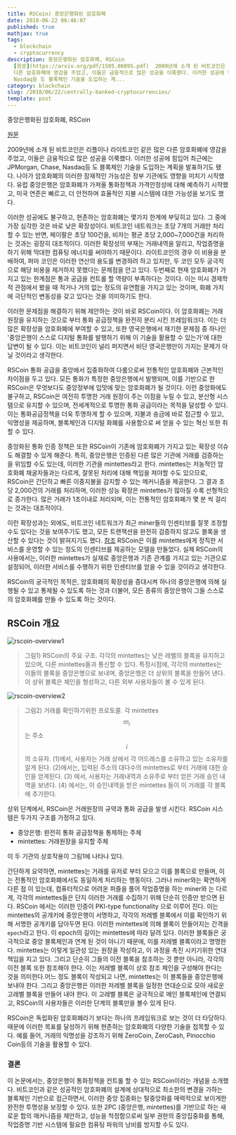 ```yaml
---
title: RSCoin) 중앙은행화된 암호화폐
date: 2018-06-22 06:46:07
published: true
mathjax: true
tags:
  - blockchain
  - cryptocurrency
description: 중앙은행화된 암호화폐, RSCoin
  [원문](https://arxiv.org/pdf/1505.06895.pdf)  2009년에 소개 된 비트코인은 리플이나 라이트코인 같은 많은
  다른 암호화폐에 영감을 주었고, 이들은 금융적으로 많은 성공을 이룩했다. 이러한 성공에 힘입어 최근에는 JPMorgan, Chase,
  Nasdaq등 도 블록체인 기술을 도입하는 계...
category: blockchain
slug: /2018/06/22/centrally-banked-cryptocurrencies/
template: post
---
```

중앙은행화된 암호화폐, RSCoin

[원문](https://arxiv.org/pdf/1505.06895.pdf)

2009년에 소개 된 비트코인은 리플이나 라이트코인 같은 많은 다른 암호화폐에 영감을 주었고, 이들은 금융적으로 많은 성공을 이룩했다. 이러한 성공에 힘입어 최근에는 JPMorgan, Chase, Nasdaq등 도 블록체인 기술을 도입하는 계획을 발표하기도 됐다. 나아가 암호화폐의 이러한 잠재적인 가능성은 정부 기관에도 영향을 미치기 시작했다. 유럽 중앙은행은 암호화폐가 가져올 통화정책과 가격안정성에 대해 예측하기 시작했고, 미국 연준은 빠르고, 더 안전하며 효율적인 지불 시스템에 대한 가능성을 보기도 했다.

이러한 성공에도 불구하고, 현존하는 암호화폐는 몇가지 한계에 부딪히고 있다. 그 중에 가장 심각한 것은 바로 낮은 확장성이다. 비트코인 네트워크는 초당 7개의 거래만 처리할 수 있는 반면, 페이팔은 초당 100건을, 비자는 평균 초당 2,000~7,000건을 처리하는 것과는 굉장히 대조적이다. 이러한 확장성의 부재는 거래내역을 알리고, 작업증명을 하기 위해 막대한 컴퓨팅 에너지를 써야하기 때문이다. 라이트코인의 경우 이 비용을 분배하여, 퍼마 코인은 이러한 연산의 용도를 변경하려 하고 있지만, 두 코인 모두 궁극적으로 해당 비용을 제거하지 못했다는 문제점을 안고 있다. 두번째로 현재 암호화폐가 가지고 있는 한계점은 통과 공급을 컨트롤 할 역량이 부족하다는 것이다. 이는 미시 경제학적 관점에서 봤을 때 적거나 거의 없는 정도의 유연함을 가지고 있는 것이며, 화폐 가치에 극단적인 변동성을 갖고 있다는 것을 의미하기도 한다.

이러한 문제점을 해결하기 위해 제안하는 것이 바로 RSCoin이다. 이 암호화폐는 거래 원장을 유지하는 것으로 부터 통화 공급정책을 완전히 분리 시킨 프레임워크다. 이는 더 많은 확장성을 암호화폐에 부여할 수 있고, 또한 영국은행에서 재기한 문제점 중 하나인 '중앙은행이 스스로 디지털 통화를 발행하기 위해 이 기술을 활용할 수 있는가'에 대한 답변이 될 수 있다. 이는 비트코인이 널리 퍼지면서 비단 영국은행만이 가지는 문제가 아닐 것이라고 생각한다.

RSCoin 통화 공급을 중앙에서 집중화하여 다룸으로써 전통적인 암호화폐와 근본적인 차이점을 두고 있다. 모든 통화가 특정한 중앙은행에서 발행되며, 이를 기반으로 한 RSCoin은 무엇보다도 중앙정부에 입맛에 맞는 암호화폐가 될 것이다. 이런 중앙화에도 불구하고, RSCoin은 여전히 투명한 거래 원장이 주는 이점을 누릴 수 있고, 분산형 시스템으로 유지할 수 있으며, 전세계적으로 투명한 통화 공급이라는 목적을 달성할 수 있다. 이는 통화공급정책을 더욱 투명하게 할 수 있으며, 지불과 송금에 바로 접근할 수 있고, 익명성을 제공하며, 블록체인과 디지털 화폐를 사용함으로 써 얻을 수 있는 혁신 또한 취할 수 있다.

중앙화된 통화 인증 정책은 또한 RSCoin이 기존에 암호화폐가 가지고 있는 확장성 이슈도 해결할 수 있게 해준다. 특히, 중앙은행은 인증된 다른 많은 기관에 거래를 검증하는 을 위임할 수도 있는데, 이러한 기관을 mintettes라고 한다. mintettes는 저농적인 암호화폐 채굴자들과는 다르게, 잘못된 처리에 대해 책임을 져야할 수도 있으므로, RSCoin은 간단하고 빠른 이중지불을 감지할 수 있는 메커니즘을 제공한다. 그 결과 초당 2,000건의 거래를 처리하며, 이러한 성능 확장은 mintettes가 많아질 수록 선형적으로 증가한다. 많은 거래가 1초이내로 처리되며, 이는 전통적인 암호화폐가 몇 분 씩 걸리는 것과는 대조적이다.

이런 확장성과는 외에도, 비트코인 네트워크가 최근 miner들의 인센티브를 잘못 조정할 수도 있다는 것을 보여주기도 했고, 모든 트랜잭션을 완전히 검증하지 않고도 블록을 생산할 수 있다는 것이 밝혀지기도 했다. [참조](https://eprint.iacr.org/2015/702.pdf) RSCoin은 이를 mintettes에게 정직한 서비스를 운영할 수 있는 정도의 인센티브를 제공하는 모델을 만들었다. 실제 RSCoin의 사용에서는, 이러한 mintettes가 실재로 중앙은행과 기존 관계를 가지고 있는 기관으로 설정되어, 이러한 서비스를 수행하기 위한 인센티브를 얻을 수 있을 것이라고 생각한다.

RSCoin의 궁극적인 목적은, 암호화폐의 확장성을 증대시켜 하나의 중앙은행에 의해 실행될 수 있고 통제될 수 있도록 하는 것과 더불어, 모든 종류의 중앙은행이 그들 스스로의 암호화폐를 만들 수 있도록 하는 것이다.


## RSCoin 개요

![rscoin-overview1](../images/rscoin-overview1.png)

> 그림1) RSCoin의 주요 구조. 각각의 mintettes는 낮은 레벨의 블록을 유지하고 있으며, 다른 mintettes들과 통신할 수 있다. 특정시점에, 각각의 mintettes는 이들의 블록을 중앙은행으로 보내며, 중앙은행은 더 상위의 블록을 만들어 낸다. 이 상위 블록은 체인을 형성하고, 다른 외부 사용자들이 볼 수 있게 된다.

![rscoin-overview2](../images/rscoin-overview2.png)

> 그림2) 거래를 확인하기위한 프로토콜. 각 mintettes $$m_i$$는 주소 $$i$$의 소유자. (1)에서, 사용자는 거래 상에서 각 어드레스를 소유하고 있는 소유자를 알게 된다. (2)에서는, 입력된 주소의 대다수의 mintettes로 부터 거래에 대한 승인을 얻게된다. (3) 에서, 사용자는 거래내역과 소유주로 부터 얻은 거래 승인 내역을 보낸다. (4) 에서는, 이 승인내역을 받은 mintettes 들이 이 거래를 각 블록에 추가한다.

상위 단계에서, RSCoin은 거래원장의 규약과 통화 공급을 발생 시킨다. RSCoin 시스템은 두가지 구조를 가정하고 있다.

- 중앙은행: 완전히 통화 공급정책을 통제하는 주체
- mintettes: 거래원장을 유지할 주체

이 두 기관의 상호작용이 그림1에 나타나 있다.

간단하게 요약하면, mintettes는 거래를 유저로 부터 모으고 이를 블록으로 만들며, 이는 전통적인 암호화폐에서도 동일하게 처리하는 행동이다. 그러나 miner와는 확연하게 다른 점 이 있는데, 컴퓨터적으로 어려운 퍼즐을 풀어 작업증명을 하는 miner와 는 다르게, 각각의 mintettes들은 단지 이러한 거래를 수집하기 위해 단순히 인증만 받으면 된다. RSCoin 에서는 이러한 인증이 PKI-type functionality 으로 이루어 진다. 이는 mintettes의 공개키에 중앙은행이 서명하고, 각각의 저레벨 블록에서 이를 확인하기 위해 서명한 공개키를 담아두면 된다. 이러한 mintettes에 의해 블록이 만들어지는 간격을 `epoch`라고 한다. 이 epoch의 길이는 mintettes에 따라 달려 있다. 이러한 블록들은 궁극적으로 중앙 블록체인과 연계 된 것이 아니기 때문에, 이를 저레벨 블록이라고 명명한다. mintettes는 이렇게 일관성 있는 원장을 작성하고, 이 과정을 촉진 시키기위한 연대 책임을 지고 있다. 그리고 단순히 그들의 이전 블록을 참조하는 것 뿐만 아니라, 각각의 이전 블록 또한 참조해야 한다. 이는 저레벨 블록이 상호 참조 체인을 구성해야 한다는 것을 의미한다.어느 정도 블록이 작성되고 나면, mintettes는 이 블록들을 중앙은행에 보내야 한다. 그리고 중앙은행은 이러한 저레벨 블록을 일정한 연대순으로 모아 새로운 고레벨 블록을 만들어 내야 한다. 이 고레벨 블록은 궁극적으로 메인 블록체인에 연결되고, RSCoin의 사용자들은 이러한 단계의 블록만을 볼수 있게 된다.

 RSCoin은 독립화된 암호화폐라기 보다는 하나의 프레임워크로 보는 것이 더 타당하다. 때문에 이러한 목표를 달성하기 위해 현존하는 암호화폐의 다양한 기술을 접목할 수 있다. 예를 들어, 거래의 익명성을 강조하기 위해 ZeroCoin, ZeroCash, Pinocchio Coin등의 기술을 활용할 수 있다.

### 결론

 이 논문에서는, 중앙은행이 통화정책을 컨트롤 할 수 있는 RSCoin이라는 개념을 소개했다. 비트코인과 같은 성공적인 암호화폐의 설계에 상대적으로 최소한의 변경을 가하는 블록체인 기반으로 접근하면서, 이러한 중앙 집중화는 탈중앙화를 매력적으로 보이게한 완전한 투명성을 보장할 수 있다. 또한 2PC (중앙은행, mintettes)를 기반으로 하는 새로운 합의 매커니즘을 제안하고, 성능을 척정함으로써 일부 권한의 중앙집중화를 통해, 작업증명 기반 시스템에 필요한 컴퓨팅 파워의 낭비를 방지할 수도 있다.
